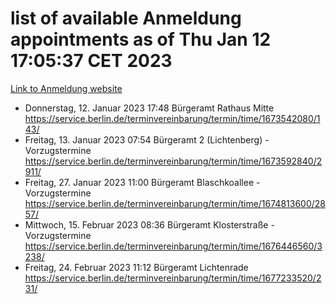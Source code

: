 # list of available Anmeldung appointments as of Thu Jan 12 17:05:37 CET 2023
[Link to Anmeldung website](https://service.berlin.de/terminvereinbarung/termin/tag.php?termin=0&anliegen[]=120686&dienstleisterlist=122210,122217,327316,122219,327312,122227,327314,122231,327346,122243,327348,122252,329742,122260,329745,122262,329748,122254,329751,122271,327278,122273,327274,122277,327276,330436,122280,327294,122282,327290,122284,327292,327539,122291,327270,122285,327266,122286,327264,122296,327268,150230,329760,122301,327282,122297,327286,122294,327284,122312,329763,122314,329775,122304,327330,122311,327334,122309,327332,122281,327352,122279,329772,122276,327324,122274,327326,122267,329766,122246,327318,122251,327320,122257,327322,122208,327298,122226,327300,121362,121364&herkunft=http%3A%2F%2Fservice.berlin.de%2Fdienstleistung%2F120686%2F)
- Donnerstag, 12. Januar 2023 17:48 Bürgeramt Rathaus Mitte https://service.berlin.de/terminvereinbarung/termin/time/1673542080/143/
- Freitag, 13. Januar 2023 07:54 Bürgeramt 2 (Lichtenberg) - Vorzugstermine https://service.berlin.de/terminvereinbarung/termin/time/1673592840/2911/
- Freitag, 27. Januar 2023 11:00 Bürgeramt Blaschkoallee - Vorzugstermine https://service.berlin.de/terminvereinbarung/termin/time/1674813600/2857/
- Mittwoch, 15. Februar 2023 08:36 Bürgeramt Klosterstraße - Vorzugstermine https://service.berlin.de/terminvereinbarung/termin/time/1676446560/3238/
- Freitag, 24. Februar 2023 11:12 Bürgeramt Lichtenrade https://service.berlin.de/terminvereinbarung/termin/time/1677233520/231/

